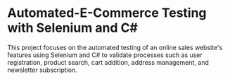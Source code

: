 # Automated-E-Commerce Testing with Selenium and C#
This project focuses on the automated testing of an online sales website's features using Selenium and C# to validate processes  such as user registration, product search, cart addition, address management, and newsletter subscription.
